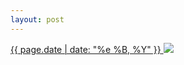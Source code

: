 ```yaml
---
layout: post
---
```


<p>
  <a href="/30">
    <time>{{ page.date | date: "%e %B, %Y" }}</time>
  </a>
  <a href="/30"><img src="{{ site.assets_url }}/30.jpg"/></a>
</p>

